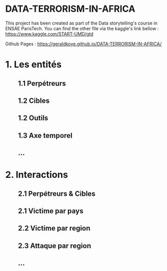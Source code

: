# DATA-TERRORISM-IN-AFRICA
This project has been created as part of the Data storytelling's course in ENSAE ParisTech.
You can find the other file via the kaggle's link bellow :
https://www.kaggle.com/START-UMD/gtd

Github Pages : https://geraldkoye.github.io/DATA-TERRORISM-IN-AFRICA/

<div> 
    <h1> 1.  Les entités </h1>
    <div style = "margin-left: 40px"> <h2> 1.1 Perpétreurs </h2> 
            <h2> 1.2 Cibles </h2> 
        <h2> 1.2 Outils </h2> 
        <h2> 1.3 Axe temporel </h2> 
        <h2> ... <h2/>
        </div>
    <h1> 2.  Interactions </h1>
    <div style = "margin-left: 40px"> <h2> 2.1 Perpétreurs & Cibles </h2> 
            <h2> 2.1  Victime par pays  </h2> 
        <h2> 2.2 Victime par region </h2>
        <h2> 2.3 Attaque par region </h2>
        <h2> ... </h2>
        </div>
</div>
